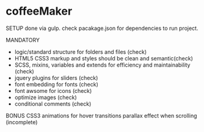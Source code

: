 # coffeeMaker
SETUP
done via gulp. check pacakage.json for dependencies to run project.

MANDATORY
- logic/standard structure for folders and files (check)
- HTML5 CSS3 markup and styles should be clean and semantic(check)
- SCSS, mixins, variables and extends for efficiency and maintainability (check)
- jquery plugins for sliders (check)
- font embedding for fonts (check)
- font awsome for icons (check)
- optimize images (check)
- conditional comments (check)

BONUS
CSS3 animations for hover transitions
parallax effect when scrolling (incomplete)
